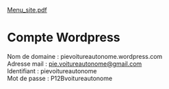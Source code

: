 [Menu_site.pdf](uploads/49ba36efa6d62a06b090211191547c70/Menu_site.pdf)

# Compte Wordpress

Nom de domaine : pievoitureautonome.wordpress.com\
Adresse mail : pie.voitureautonome@gmail.com\
Identifiant : pievoitureautonome\
Mot de passe : P12Bvoitureautonome